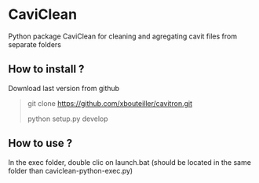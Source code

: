 # CaviClean

Python package CaviClean for cleaning and agregating cavit files from separate folders


## How to install ?

Download last version from github

>
> git clone https://github.com/xbouteiller/cavitron.git
>
> python setup.py develop
>

## How to use ?

In the exec folder, double clic on launch.bat (should be located in the same folder than caviclean-python-exec.py)
